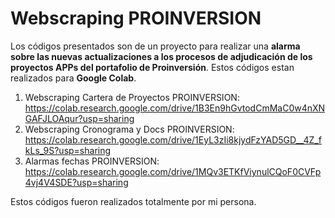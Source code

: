 # Webscraping PROINVERSION
Los códigos presentados son de un proyecto para realizar una **alarma sobre las nuevas actualizaciones a los procesos de adjudicación de los proyectos APPs del portafolio de Proinversión**. Estos códigos estan realizados para **Google Colab**.
1. Webscraping Cartera de Proyectos PROINVERSION: https://colab.research.google.com/drive/1B3En9hGvtodCmMaC0w4nXNGAFJLOAqur?usp=sharing
2. Webscraping Cronograma y Docs PROINVERSION: https://colab.research.google.com/drive/1EyL3zIi8kjydFzYAD5GD__4Z_fkLs_9S?usp=sharing
3. Alarmas fechas PROINVERSION: https://colab.research.google.com/drive/1MQv3ETKfViynulCQoF0CVFp4vj4V4SDE?usp=sharing

Estos códigos fueron realizados totalmente por mi persona. 
